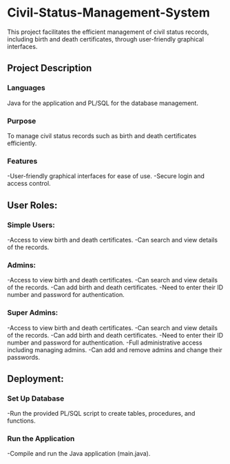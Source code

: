 # Civil-Status-Management-System

This project facilitates the efficient management of civil status records, including birth and death certificates, through user-friendly graphical interfaces.

## Project Description
### Languages
Java for the application and PL/SQL for the database management.
### Purpose
To manage civil status records such as birth and death certificates efficiently.
### Features
-User-friendly graphical interfaces for ease of use.
-Secure login and access control.

## User Roles:
### Simple Users:

-Access to view birth and death certificates.
-Can search and view details of the records.
### Admins:

-Access to view birth and death certificates.
-Can search and view details of the records.
-Can add birth and death certificates.
-Need to enter their ID number and password for authentication.
### Super Admins:

-Access to view birth and death certificates.
-Can search and view details of the records.
-Can add birth and death certificates.
-Need to enter their ID number and password for authentication.
-Full administrative access including managing admins.
-Can add and remove admins and change their passwords.
## Deployment:
### Set Up Database

-Run the provided PL/SQL script to create tables, procedures, and functions.
### Run the Application

-Compile and run the Java application (main.java).
